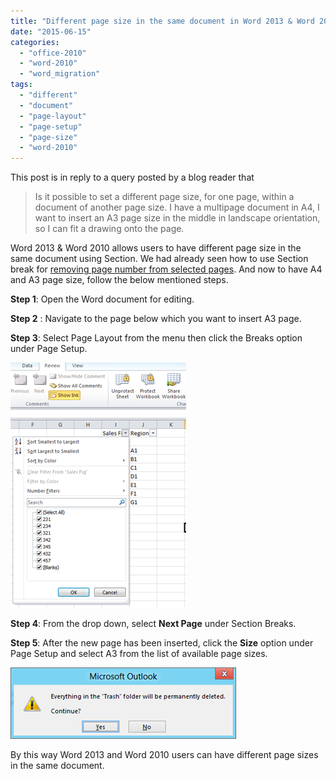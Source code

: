 ```yaml
---
title: "Different page size in the same document in Word 2013 & Word 2010"
date: "2015-06-15"
categories: 
  - "office-2010"
  - "word-2010"
  - "word_migration"
tags: 
  - "different"
  - "document"
  - "page-layout"
  - "page-setup"
  - "page-size"
  - "word-2010"
---
```


This post is in reply to a query posted by a blog reader that

> Is it possible to set a different page size, for one page, within a document of another page size. I have a multipage document in A4, I want to insert an A3 page size in the middle in landscape orientation, so I can fit a drawing onto the page.

Word 2013 & Word 2010 allows users to have different page size in the same document using Section. We had already seen how to use Section break for [removing page number from selected pages](http://blogmines.com/blog/2012/03/29/remove-page-number-from-selected-pages-in-word-2010/). And now to have A4 and A3 page size, follow the below mentioned steps.

**Step 1**: Open the Word document for editing.

**Step 2** : Navigate to the page below which you want to insert A3 page.

**Step 3**: Select Page Layout from the menu then click the Breaks option under Page Setup.

[![Insert Page Breaks Word 2010](images/1_image_thumb19.png "Insert Page Breaks Word 2010")](//localhost//Users/ravishankar/Library/Caches/com.blogo.Blogo.nonmas/image19.png)

**Step 4**: From the drop down, select **Next Page** under Section Breaks.

**Step 5**: After the new page has been inserted, click the **Size** option under Page Setup and select A3 from the list of available page sizes.

[![Change Page Size in Word 2010](images/1_image_thumb20.png "Change Page Size in Word 2010")](http://blogmines.com/blog/wp-content/uploads/2012/06/image20.png)

By this way Word 2013 and Word 2010 users can have different page sizes in the same document.

